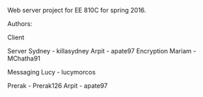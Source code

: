 Web server project for EE 810C for spring 2016.

Authors:

Client

Server 
	Sydney - killasydney
    Arpit - apate97
Encryption
	Mariam - MChatha91

Messaging
Lucy - lucymorcos

 
Prerak - Prerak126
Arpit - apate97
